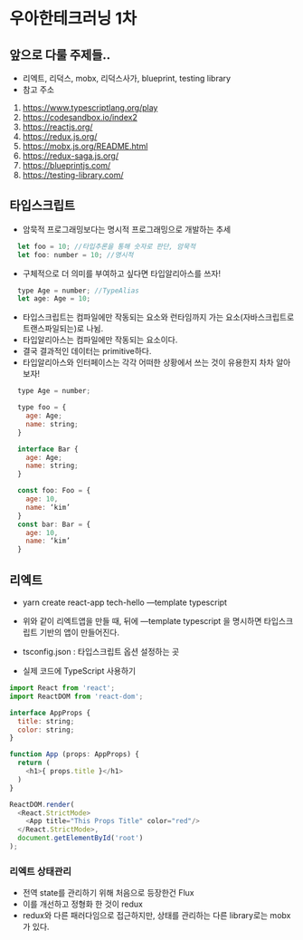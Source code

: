 # 우아한테크러닝 1차

## 앞으로 다룰 주제들..
- 리엑트, 리덕스, mobx, 리덕스사가, blueprint, testing library
- 참고 주소
1. https://www.typescriptlang.org/play
2. https://codesandbox.io/index2
3. https://reactjs.org/
4. https://redux.js.org/
5. https://mobx.js.org/README.html
6. https://redux-saga.js.org/
7. https://blueprintjs.com/
8. https://testing-library.com/


## 타입스크립트
- 암묵적 프로그래밍보다는 명시적 프로그래밍으로 개발하는 추세

```js
  let foo = 10; //타입추론을 통해 숫자로 판단, 암묵적
  let foo: number = 10; //명시적
```
- 구체적으로 더 의미를 부여하고 싶다면 타입알리아스를 쓰자! 
```js
  type Age = number; //TypeAlias
  let age: Age = 10;
```
- 타입스크립트는 컴파일에만 작동되는 요소와 런타임까지 가는 요소(자바스크립트로 트랜스파일되는)로 나뉨.
- 타입알리아스는 컴파일에만 작동되는 요소이다.
- 결국 결과적인 데이터는 primitive하다.
- 타입알리아스와 인터페이스는 각각 어떠한 상황에서 쓰는 것이 유용한지 차차 알아보자!

```js
  type Age = number;

  type foo = {
    age: Age;
    name: string;
  }

  interface Bar {
    age: Age;
    name: string;
  }

  const foo: Foo = {
    age: 10,
    name: ‘kim’
  }
  const bar: Bar = {
    age: 10,
    name: ‘kim’
  }
```

## 리엑트
- yarn create react-app tech-hello —template typescript
- 위와 같이 리엑트앱을 만들 때, 뒤에 —template typescript 을 명시하면 타입스크립트 기반의 앱이 만들어진다.
- tsconfig.json : 타입스크립트 옵션 설정하는 곳

- 실제 코드에 TypeScript 사용하기
```js
import React from 'react';
import ReactDOM from 'react-dom';

interface AppProps {
  title: string;
  color: string;
}

function App (props: AppProps) {
  return (
    <h1>{ props.title }</h1>
  )
}

ReactDOM.render(
  <React.StrictMode>
    <App title="This Props Title" color="red"/>
  </React.StrictMode>,
  document.getElementById('root')
);
```

### 리엑트 상태관리
- 전역 state를 관리하기 위해 처음으로 등장한건 Flux
- 이를 개선하고 정형화 한 것이 redux
- redux와 다른 패러다임으로 접근하지만, 상태를 관리하는 다른 library로는 mobx가 있다.
